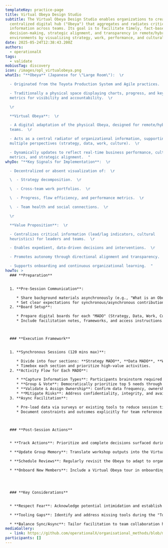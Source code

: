 ```yaml
---
templateKey: practice-page
title: Virtual Obeya Design Studio
subtitle: The Virtual Obeya Design Studio enables organizations to create a
  centralized digital hub ("Obeya") that aggregates and radiates critical
  information across teams. Its goal is to facilitate timely, fact-based
  decision-making, strategic alignment, and transparency in remote/hybrid work
  environments by visualizing strategy, work, performance, and cultural health.
date: 2025-05-24T12:38:43.200Z
authors:
  - operationalX
tags:
  - validate
mobiusTag: discovery
icon: /images/opl_virtualobeya.png
whatIs: "**Obeya** (Japanese for \"Large Room\"):  \r

  - Originated from the Toyota Production System and Agile practices.  \r

  - Traditionally a physical space displaying charts, progress, and key
  metrics for visibility and accountability.  \r

  \r

  **Virtual Obeya**:  \r

  - A digital adaptation of the physical Obeya, designed for remote/hybrid
  teams.  \r

  - Acts as a central radiator of organizational information, supporting
  multiple perspectives (strategy, data, work, culture).  \r

  - Dynamically updates to reflect real-time business performance, cultural
  metrics, and strategic alignment.  "
whyDo: "**Key Signals for Implementation**:  \r

  - Decentralized or absent visualization of:  \r

  \  - Strategy decomposition.  \r

  \  - Cross-team work portfolios.  \r

  \  - Progress, flow efficiency, and performance metrics.  \r

  \  - Team health and social connections.  \r

  \r

  **Value Proposition**:  \r

  - Centralizes critical information (lead/lag indicators, cultural
  heuristics) for leaders and teams.  \r

  - Enables expedient, data-driven decisions and interventions.  \r

  - Promotes autonomy through directional alignment and transparency.  \r

  - Supports onboarding and continuous organizational learning.  "
howTo: >
  ### **Preparation**


  1. **Pre-Session Communication**:  

     * Share background materials asynchronously (e.g., "What is an Obeya?").  
     * Set clear expectations for synchronous/asynchronous contributions.  
  2. **Board Setup**:  

     * Prepare digital boards for each "MADO" (Strategy, Data, Work, Culture).  
     * Include facilitation notes, frameworks, and access instructions.  



  ### **Execution Framework**


  1. **Synchronous Sessions (120 mins max)**:  

     * Divide into four sections: **Strategy MADO**, **Data MADO**, **Work MADO**, **Culture MADO**.  
     * Timebox each section and prioritize high-value activities.  
  2. **Activity Flow for Each MADO**:  

     * **Capture Information Types**: Participants brainstorm required metrics (e.g., OKRs, risk dashboards).  
     * **Group & Vote**: Democratically prioritize top 5 needs through voting.  
     * **Validate & Assign Ownership**: Confirm data frequency, ownership, and tooling gaps.  
     * **Mitigate Risks**: Address confidentiality, integrity, and availability risks.  
  3. **Async Facilitation**:  

     * Pre-load data via surveys or existing tools to reduce session time.  
     * Document constraints and outcomes explicitly for team reference.  



  ### **Post-Session Actions**


  * **Track Actions**: Prioritize and complete decisions surfaced during sessions.  

  * **Update Group Memory**: Translate workshop outputs into the Virtual Obeya tool.  

  * **Schedule Reviews**: Regularly revisit the Obeya to adapt to organizational changes.  

  * **Onboard New Members**: Include a Virtual Obeya tour in onboarding processes.  




  ### **Key Considerations**


  * **Respect Fear**: Acknowledge potential intimidation and establish boundaries.  

  * **Tooling Gaps**: Identify and address missing tools during the "Tooling Gaps" activity.  

  * **Balance Sync/Async**: Tailor facilitation to team collaboration habits.
mediaGallery:
  - link: https://github.com/operationalX/organisational_methods/blob/main/adapt%20-%20virtual%20obeya_%20culture.pdf
participants: []
---
```

